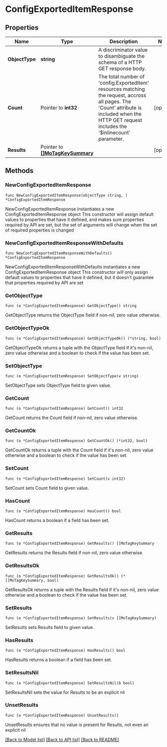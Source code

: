 # ConfigExportedItemResponse

## Properties

Name | Type | Description | Notes
------------ | ------------- | ------------- | -------------
**ObjectType** | **string** | A discriminator value to disambiguate the schema of a HTTP GET response body. | 
**Count** | Pointer to **int32** | The total number of &#39;config.ExportedItem&#39; resources matching the request, accross all pages. The &#39;Count&#39; attribute is included when the HTTP GET request includes the &#39;$inlinecount&#39; parameter. | [optional] 
**Results** | Pointer to [**[]MoTagKeySummary**](MoTagKeySummary.md) |  | [optional] 

## Methods

### NewConfigExportedItemResponse

`func NewConfigExportedItemResponse(objectType string, ) *ConfigExportedItemResponse`

NewConfigExportedItemResponse instantiates a new ConfigExportedItemResponse object
This constructor will assign default values to properties that have it defined,
and makes sure properties required by API are set, but the set of arguments
will change when the set of required properties is changed

### NewConfigExportedItemResponseWithDefaults

`func NewConfigExportedItemResponseWithDefaults() *ConfigExportedItemResponse`

NewConfigExportedItemResponseWithDefaults instantiates a new ConfigExportedItemResponse object
This constructor will only assign default values to properties that have it defined,
but it doesn't guarantee that properties required by API are set

### GetObjectType

`func (o *ConfigExportedItemResponse) GetObjectType() string`

GetObjectType returns the ObjectType field if non-nil, zero value otherwise.

### GetObjectTypeOk

`func (o *ConfigExportedItemResponse) GetObjectTypeOk() (*string, bool)`

GetObjectTypeOk returns a tuple with the ObjectType field if it's non-nil, zero value otherwise
and a boolean to check if the value has been set.

### SetObjectType

`func (o *ConfigExportedItemResponse) SetObjectType(v string)`

SetObjectType sets ObjectType field to given value.


### GetCount

`func (o *ConfigExportedItemResponse) GetCount() int32`

GetCount returns the Count field if non-nil, zero value otherwise.

### GetCountOk

`func (o *ConfigExportedItemResponse) GetCountOk() (*int32, bool)`

GetCountOk returns a tuple with the Count field if it's non-nil, zero value otherwise
and a boolean to check if the value has been set.

### SetCount

`func (o *ConfigExportedItemResponse) SetCount(v int32)`

SetCount sets Count field to given value.

### HasCount

`func (o *ConfigExportedItemResponse) HasCount() bool`

HasCount returns a boolean if a field has been set.

### GetResults

`func (o *ConfigExportedItemResponse) GetResults() []MoTagKeySummary`

GetResults returns the Results field if non-nil, zero value otherwise.

### GetResultsOk

`func (o *ConfigExportedItemResponse) GetResultsOk() (*[]MoTagKeySummary, bool)`

GetResultsOk returns a tuple with the Results field if it's non-nil, zero value otherwise
and a boolean to check if the value has been set.

### SetResults

`func (o *ConfigExportedItemResponse) SetResults(v []MoTagKeySummary)`

SetResults sets Results field to given value.

### HasResults

`func (o *ConfigExportedItemResponse) HasResults() bool`

HasResults returns a boolean if a field has been set.

### SetResultsNil

`func (o *ConfigExportedItemResponse) SetResultsNil(b bool)`

 SetResultsNil sets the value for Results to be an explicit nil

### UnsetResults
`func (o *ConfigExportedItemResponse) UnsetResults()`

UnsetResults ensures that no value is present for Results, not even an explicit nil

[[Back to Model list]](../README.md#documentation-for-models) [[Back to API list]](../README.md#documentation-for-api-endpoints) [[Back to README]](../README.md)


